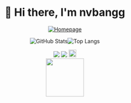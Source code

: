<div align="center"> 
    
# 👋 Hi there, I'm nvbangg

[![Homepage](https://img.shields.io/badge/Homepage-github.com%2Fnvbangg-1f6feb?style=for-the-badge&logo=github)](https://github.com/nvbangg)

![GitHub Stats](https://awesome-github-stats.azurewebsites.net/user-stats/nvbangg?cardType=level&theme=dracula&preferLogin=true&Border=transparent)![Top Langs](https://github-readme-stats.vercel.app/api/top-langs/?username=nvbangg&count_private=true&layout=compact&theme=dracula&hide_border=true&langs_count=10&border_radius=20)

<!-- <img src="https://github-readme-streak-stats.herokuapp.com/?user=nvbangg&theme=dracula&hide_border=true&border_radius=20&card_width=380" height="150">
<img src="https://github-profile-trophy.vercel.app/?username=nvbangg&theme=dracula&no-frame=true&column=3&row=2" height="150"> -->

</div>

<div align="center">
    <a href="https://github.com/nvbangg"><img src="https://img.shields.io/github/followers/nvbangg?label=Follow%20my%20GitHub&logo=github"></a>
    <a href="https://github.com/nvbangg"><img src="https://img.shields.io/github/stars/nvbangg?label=Stars&logo=github"></a>
    <img src="https://api.visitorbadge.io/api/visitors?path=https%3A%2F%2Fgithub.com%2Fnvbangg&countColor=blue" height="20">
    <br>
    <img src="https://nvbangg.github.io/assets/gifs/follow_star_github.gif" height="100">
</div>
